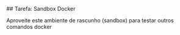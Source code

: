 ## Tarefa: Sandbox Docker


Aproveite este ambiente de rascunho (sandbox) para testar outros comandos docker

